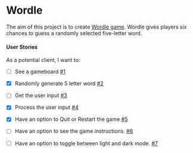 # Wordle

The aim of this project is to create [Wordle game](https://www.nytimes.com/games/wordle/index.html). Wordle gives players six chances to guess a randomly selected five-letter word.




#### User Stories

As a potential client, I want to:

- [ ] See a gameboard [#1][i1]
- [x] Randomly generate 5 letter word [#2][i2]
- [ ] Get the user input [#3][i3]
- [x] Process the user input [#4][i4]
- [x] Have an option to Quit or Restart the game [#5][i5]
- [ ] Have an option to see the game instructions. [#6][i6]
- [ ] Have an option to toggle between light and dark mode. [#7][i7]


<!-- Issue links -->
[i1]: https://github.com/Sumithra-Suresh/WordleWordGame/issues/1
[i2]: https://github.com/Sumithra-Suresh/WordleWordGame/issues/2
[i3]: https://github.com/Sumithra-Suresh/WordleWordGame/issues/3
[i4]: https://github.com/Sumithra-Suresh/WordleWordGame/issues/4
[i5]: https://github.com/Sumithra-Suresh/WordleWordGame/issues/5
[i6]: https://github.com/Sumithra-Suresh/Wordle/issues/6
[i7]: https://github.com/Sumithra-Suresh/Wordle/issues/7
